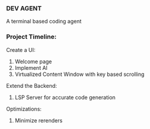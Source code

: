 ### DEV AGENT
A terminal based coding agent

### Project Timeline:
Create a UI:
1. Welcome page
2. Implement AI
3. Virtualized Content Window with key based scrolling

Extend the Backend:
1. LSP Server for accurate code generation

Optimizations:
1. Minimize rerenders